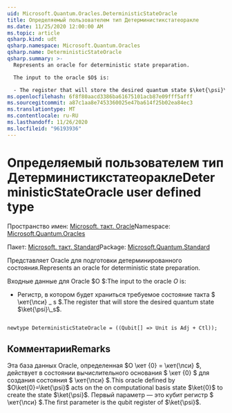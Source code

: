 ```yaml
---
uid: Microsoft.Quantum.Oracles.DeterministicStateOracle
title: Определяемый пользователем тип Детерминистикстатеоракле
ms.date: 11/25/2020 12:00:00 AM
ms.topic: article
qsharp.kind: udt
qsharp.namespace: Microsoft.Quantum.Oracles
qsharp.name: DeterministicStateOracle
qsharp.summary: >-
  Represents an oracle for deterministic state preparation.

  The input to the oracle $O$ is:

  - The register that will store the desired quantum state $\ket{\psi}\_s$.
ms.openlocfilehash: 6f8f80aacd3386ba61675101acb87e09fff5afff
ms.sourcegitcommit: a87c1aa8e7453360025e47ba614f25b02ea84ec3
ms.translationtype: MT
ms.contentlocale: ru-RU
ms.lasthandoff: 11/26/2020
ms.locfileid: "96193936"
---
```

# <a name="deterministicstateoracle-user-defined-type"></a><span data-ttu-id="244e2-102">Определяемый пользователем тип Детерминистикстатеоракле</span><span class="sxs-lookup"><span data-stu-id="244e2-102">DeterministicStateOracle user defined type</span></span>

<span data-ttu-id="244e2-103">Пространство имен: [Microsoft. такт. Oracle](xref:Microsoft.Quantum.Oracles)</span><span class="sxs-lookup"><span data-stu-id="244e2-103">Namespace: [Microsoft.Quantum.Oracles](xref:Microsoft.Quantum.Oracles)</span></span>

<span data-ttu-id="244e2-104">Пакет: [Microsoft. такт. Standard](https://nuget.org/packages/Microsoft.Quantum.Standard)</span><span class="sxs-lookup"><span data-stu-id="244e2-104">Package: [Microsoft.Quantum.Standard](https://nuget.org/packages/Microsoft.Quantum.Standard)</span></span>


<span data-ttu-id="244e2-105">Представляет Oracle для подготовки детерминированного состояния.</span><span class="sxs-lookup"><span data-stu-id="244e2-105">Represents an oracle for deterministic state preparation.</span></span>

<span data-ttu-id="244e2-106">Входные данные для Oracle $O $:</span><span class="sxs-lookup"><span data-stu-id="244e2-106">The input to the oracle $O$ is:</span></span>

- <span data-ttu-id="244e2-107">Регистр, в котором будет храниться требуемое состояние такта $ \кет{\пси} \_ s $.</span><span class="sxs-lookup"><span data-stu-id="244e2-107">The register that will store the desired quantum state $\ket{\psi}\_s$.</span></span>

```qsharp

newtype DeterministicStateOracle = ((Qubit[] => Unit is Adj + Ctl));
```



## <a name="remarks"></a><span data-ttu-id="244e2-108">Комментарии</span><span class="sxs-lookup"><span data-stu-id="244e2-108">Remarks</span></span>

<span data-ttu-id="244e2-109">Эта база данных Oracle, определенная $O \кет {0} = \кет{\пси} $, действует в состоянии вычислительного основания $ \кет {0} $ для создания состояния $ \кет{\пси} $.</span><span class="sxs-lookup"><span data-stu-id="244e2-109">This oracle defined by $O\ket{0}=\ket{\psi}$ acts on the on computational basis state $\ket{0}$ to create the state $\ket{\psi}$.</span></span>
<span data-ttu-id="244e2-110">Первый параметр — это кубит регистр $ \кет{\пси} $.</span><span class="sxs-lookup"><span data-stu-id="244e2-110">The first parameter is the qubit register of $\ket{\psi}$.</span></span>